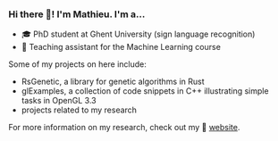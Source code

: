### Hi there 👋! I'm Mathieu. I'm a...

<!--
**m-decoster/m-decoster** is a ✨ _special_ ✨ repository because its `README.md` (this file) appears on your GitHub profile.

Here are some ideas to get you started:

- 🔭 I’m currently working on ...
- 🌱 I’m currently learning ...
- 👯 I’m looking to collaborate on ...
- 🤔 I’m looking for help with ...
- 💬 Ask me about ...
- 📫 How to reach me: ...
- 😄 Pronouns: ...
- ⚡ Fun fact: ...
-->



- 🎓 PhD student at Ghent University (sign language recognition)
- 📔 Teaching assistant for the Machine Learning course

Some of my projects on here include:

- RsGenetic, a library for genetic algorithms in Rust
- glExamples, a collection of code snippets in C++ illustrating simple tasks in OpenGL 3.3
- projects related to my research

For more information on my research, check out my 💬 [website](https://users.ugent.be/~mcdcoste/).
